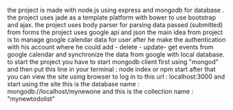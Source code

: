 the project is made with node.js using express and mongodb for database .
the project uses jade as a template platform with bower to use bootstrap and  ajax.
the project uses body parser for parsing data passed (submitted) from forms 
the project uses google api and json 
the main idea from project is to manage google calendar data for user after he make the authentication with his account where he could add - delete - update- get events from google calendar and synchronize  the  data from google with  local database.
to start the project you have to start mongodb client first using "mongod" and then put this line in your terminal : 
node index  or npm start
after that you can view the site using browser to log in to this url : localhost:3000 and start using the site
this is the database name : mongodb://localhost/mynewone
and this is the collection name : "mynewtodolist"